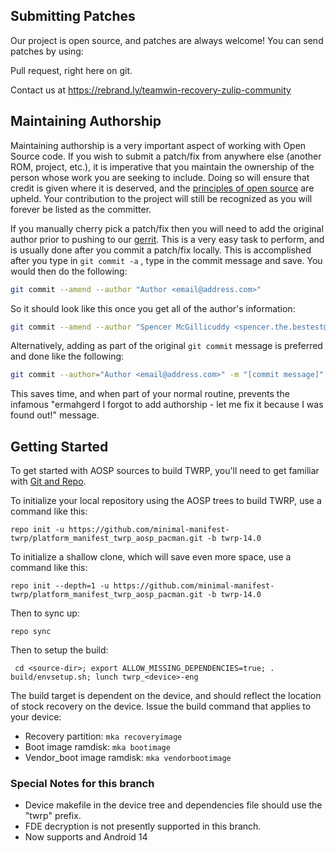 ## Submitting Patches ##
Our project is open source, and patches are always welcome!
You can send patches by using:

Pull request, right here on git.

Contact us at https://rebrand.ly/teamwin-recovery-zulip-community

## Maintaining Authorship ##
Maintaining authorship is a very important aspect of working with Open Source code. If you wish to submit a patch/fix
from anywhere else (another ROM, project, etc.), it is imperative that you maintain the ownership of the person whose
work you are seeking to include. Doing so will ensure that credit is given where it is deserved, and
the [principles of open source](http://opensource.org/docs/osd)
are upheld. Your contribution to the project will still be recognized as you will forever be listed as the committer.

If you manually cherry pick a patch/fix then you will need to add the original author prior to pushing to
our [gerrit](https://gerrit.twrp.me). This is a very easy task to perform, and is usually done after you commit a
patch/fix locally. This is accomplished after you type in `git commit -a` , type in the commit message and save. You
would then do the following:

```bash
git commit --amend --author "Author <email@address.com>"
```

So it should look like this once you get all of the author's information:

```bash
git commit --amend --author "Spencer McGillicuddy <spencer.the.bestest@gmail.com>"
```

Alternatively, adding as part of the original `git commit` message is preferred and done like the following:

```bash
git commit --author="Author <email@address.com>" -m "[commit message]"
```

This saves time, and when part of your normal routine, prevents the infamous "ermahgerd I forgot to add authorship - let
me fix it because I was found out!" message.


## Getting Started ##
To get started with AOSP sources to build TWRP, you'll need to get familiar
with [Git and Repo](https://source.android.com/source/using-repo.html).

To initialize your local repository using the AOSP trees to build TWRP, use a command like this:

    repo init -u https://github.com/minimal-manifest-twrp/platform_manifest_twrp_aosp_pacman.git -b twrp-14.0

To initialize a shallow clone, which will save even more space, use a command like this:

    repo init --depth=1 -u https://github.com/minimal-manifest-twrp/platform_manifest_twrp_aosp_pacman.git -b twrp-14.0

Then to sync up:

    repo sync

Then to setup the build:

     cd <source-dir>; export ALLOW_MISSING_DEPENDENCIES=true; . build/envsetup.sh; lunch twrp_<device>-eng

The build target is dependent on the device, and should reflect the location of stock recovery on the device. Issue the build command that applies to your device:
- Recovery partition: `mka recoveryimage`
- Boot image ramdisk: `mka bootimage`
- Vendor_boot image ramdisk: `mka vendorbootimage`

### Special Notes for this branch
- Device makefile in the device tree and dependencies file should use the "twrp" prefix.
- FDE decryption is not presently supported in this branch.
- Now supports and Android 14
